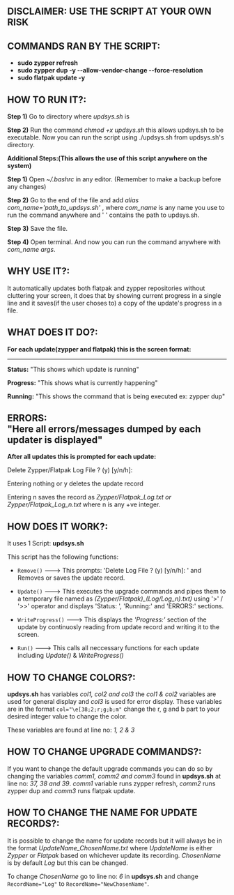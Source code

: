 ## DISCLAIMER: USE THE SCRIPT AT YOUR OWN RISK


## COMMANDS RAN BY THE SCRIPT:
- **sudo zypper refresh**
- **sudo zypper dup -y --allow-vendor-change --force-resolution**
- **sudo flatpak update -y**


## HOW TO RUN IT?:

**Step 1)** Go to directory where *updsys.sh* is

**Step 2)** Run the command *chmod +x updsys.sh* this allows updsys.sh to be
executable. Now you can run the script using ./updsys.sh from updsys.sh's
directory.

**Additional Steps:(This allows the use of this script anywhere on 
the system)**

**Step 1)** Open *~/.bashrc* in any editor.
(Remember to make a backup before any changes)

**Step 2)** Go to the end of the file and add 
*alias com_name='path_to_updsys.sh'* , where *com_name* is any name you use 
to run the command anywhere and ' ' contains the path to updsys.sh.

**Step 3)** Save the file.

**Step 4)** Open terminal. And now you can run the command 
anywhere with *com_name args*.


## WHY USE IT?:

It automatically updates both flatpak and zypper repositories without 
cluttering your screen, it does that by showing current progress in a 
single line and it saves(if the user choses to) a copy of the update's 
progress in a file.


## WHAT DOES IT DO?:

**For each update(zypper and flatpak) this is the screen format:**

-------------------------------------------------------------------------
**Status:** "This shows which update is running"                           
                                                                        
**Progress:** "This shows what is currently happening"                    
                                                                        
**Running:** "This shows the command that is being executed ex: zypper dup"
                                                                        
**ERRORS:**                                                               
"Here all errors/messages dumped by each updater is displayed"
-------------------------------------------------------------------------

**After all updates this is prompted for each update:**

Delete Zypper/Flatpak Log File ? (y) [y/n/h]: 

Entering nothing or y deletes the update record

Entering n saves the record as *Zypper/Flatpak_Log.txt or 
Zypper/Flatpak_Log_n.txt* where n is any +ve integer.


## HOW DOES IT WORK?:

It uses 1 Script: **updsys.sh**

This script has the following functions:

- `Remove()` ---> This prompts: 'Delete Log File ? (y) [y/n/h]: ' and 
	Removes or saves the update record.

- `Update()` ---> 
	This executes the upgrade commands and pipes them to a temporary file 
	named as *(Zypper/Flatpak)_(Log/Log_n).txt)* using '>' / '>>' operator 
	and displays 'Status: ', 'Running:' and 'ERRORS:' sections.
	
- `WriteProgress()` --->
	This displays the *'Progress:'* section of the update by continuosly 
	reading from update record and writing it to the screen.

- `Run()` --->
	This calls all neccessary functions for each update including *Update()*
	& *WriteProgress()*


## HOW TO CHANGE COLORS?:

**updsys.sh** has variables *col1, col2 and col3* the *col1 & col2* variables
are used for general display and *col3* is used for error
display. These variables are in the format `col="\e[38;2;r;g;b;m"`
change the r, g and b part to your desired integer value to change the
color.

These variables are found at line no: *1, 2 & 3*


## HOW TO CHANGE UPGRADE COMMANDS?:

If you want to change the default upgrade commands you can do so by
changing the variables *comm1, comm2 and comm3* found in **updsys.sh** at 
line no: *37, 38 and 39*. *comm1* variable runs zypper refresh, *comm2* runs 
zypper dup and *comm3* runs flatpak update.


## HOW TO CHANGE THE NAME FOR UPDATE RECORDS?:

It is possible to change the name for update records but it will
always be in the format *UpdateName_ChosenName.txt* where *UpdateName* 
is either *Zypper* or *Flatpak* based on whichever update
its recording. *ChosenName* is by default *Log* but this can be changed.

To change *ChosenName* go to line no: *6* in **updsys.sh** and change
`RecordName="Log"` to `RecordName="NewChosenName"`.
